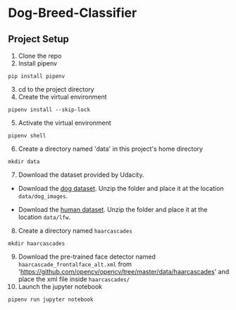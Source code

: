 # Dog-Breed-Classifier

## Project Setup
1. Clone the repo
2. Install pipenv
```
pip install pipenv
```
3. cd to the project directory
4. Create the virtual environment
```
pipenv install --skip-lock
```
5. Activate the virtual environment
```
pipenv shell
```
6. Create a directory named 'data' in this project's home directory
```
mkdir data
```
7. Download the dataset provided by Udacity.  

* Download the [dog dataset](https://s3-us-west-1.amazonaws.com/udacity-aind/dog-project/dogImages.zip).  Unzip the folder and place it at the location `data/dog_images`. 

* Download the [human dataset](https://s3-us-west-1.amazonaws.com/udacity-aind/dog-project/lfw.zip).  Unzip the folder and place it at the location `data/lfw`.

8. Create a directory named `haarcascades`
```
mkdir haarcascades
```
9. Download the pre-trained face detector named `haarcascade_frontalface_alt.xml` from 'https://github.com/opencv/opencv/tree/master/data/haarcascades' and place the xml file inside `haarcascades/`
10. Launch the jupyter notebook
```
pipenv run jupyter notebook
```
